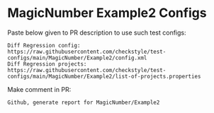# MagicNumber Example2 Configs
Paste below given to PR description to use such test configs:
```
Diff Regression config: https://raw.githubusercontent.com/checkstyle/test-configs/main/MagicNumber/Example2/config.xml
Diff Regression projects: https://raw.githubusercontent.com/checkstyle/test-configs/main/MagicNumber/Example2/list-of-projects.properties
```
Make comment in PR:
```
Github, generate report for MagicNumber/Example2
```
